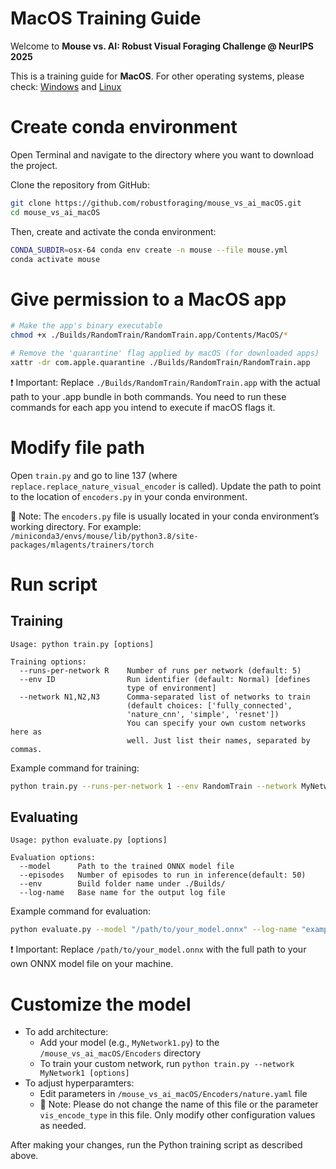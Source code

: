 # MacOS Training Guide

Welcome to **Mouse vs. AI: Robust Visual Foraging Challenge @ NeurIPS 2025**

This is a training guide for **MacOS**. For other operating systems, please check:
[Windows](https://github.com/robustforaging/mouse_vs_ai_windows?tab=readme-ov-file#windows-training-guide) and [Linux](https://github.com/robustforaging/mouse_vs_ai_linux/tree/main?tab=readme-ov-file#linux-training-guide)

# Create conda environment
Open Terminal and navigate to the directory where you want to download the project.

Clone the repository from GitHub:
```bash
git clone https://github.com/robustforaging/mouse_vs_ai_macOS.git
cd mouse_vs_ai_macOS
```

Then, create and activate the conda environment:
```bash
CONDA_SUBDIR=osx-64 conda env create -n mouse --file mouse.yml
conda activate mouse
```

#  Give permission to a MacOS app
```bash
# Make the app's binary executable
chmod +x ./Builds/RandomTrain/RandomTrain.app/Contents/MacOS/*

# Remove the 'quarantine' flag applied by macOS (for downloaded apps)
xattr -dr com.apple.quarantine ./Builds/RandomTrain/RandomTrain.app
```
❗ Important:
Replace ```./Builds/RandomTrain/RandomTrain.app``` with the actual path to your .app bundle in both commands.
You need to run these commands for each app you intend to execute if macOS flags it.


# Modify file path
Open ```train.py``` and go to line 137 (where ```replace.replace_nature_visual_encoder``` is called).
Update the path to point to the location of ```encoders.py``` in your conda environment.

📝 Note: The ```encoders.py``` file is usually located in your conda environment’s working directory. For example: ```/miniconda3/envs/mouse/lib/python3.8/site-packages/mlagents/trainers/torch```



# Run script
## Training
```text
Usage: python train.py [options]

Training options:
  --runs-per-network R    Number of runs per network (default: 5)
  --env ID                Run identifier (default: Normal) [defines 
                          type of environment]
  --network N1,N2,N3      Comma-separated list of networks to train
                          (default choices: ['fully_connected', 
                          'nature_cnn', 'simple', 'resnet'])
                          You can specify your own custom networks here as 
                          well. Just list their names, separated by commas.
```

Example command for training:
```bash
python train.py --runs-per-network 1 --env RandomTrain --network MyNetwork1
```
## Evaluating
```text
Usage: python evaluate.py [options]

Evaluation options:
  --model      Path to the trained ONNX model file
  --episodes   Number of episodes to run in inference(default: 50)
  --env        Build folder name under ./Builds/
  --log-name   Base name for the output log file
```

Example command for evaluation:
```bash
python evaluate.py --model "/path/to/your_model.onnx" --log-name "example.txt" --episodes 10
```
❗ Important:
Replace ```/path/to/your_model.onnx``` with the full path to your own ONNX model file on your machine.

# Customize the model
- To add architecture: 
  - Add your model (e.g., `MyNetwork1.py`) to the `/mouse_vs_ai_macOS/Encoders` directory
  - To train your custom network, run ```python train.py --network MyNetwork1 [options]```
- To adjust hyperparamters: 
  - Edit parameters in `/mouse_vs_ai_macOS/Encoders/nature.yaml` file
  - 📝 Note: Please do not change the name of this file or the parameter `vis_encode_type` in this file. Only modify other configuration values as needed.

After making your changes, run the Python training script as described above.
